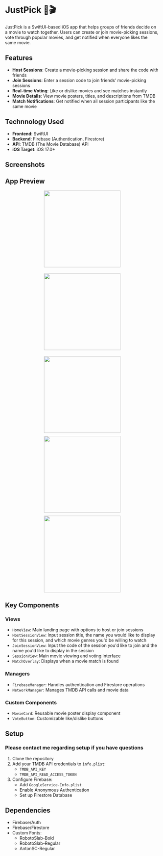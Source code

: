 # JustPick 🍿🎬

JustPick is a SwiftUI-based iOS app that helps groups of friends decide on a movie to watch together. Users can create or join movie-picking sessions, vote through popular movies, and get notified when everyone likes the same movie.

## Features

- **Host Sessions**: Create a movie-picking session and share the code with friends
- **Join Sessions**: Enter a session code to join friends' movie-picking sessions
- **Real-time Voting**: Like or dislike movies and see matches instantly
- **Movie Details**: View movie posters, titles, and descriptions from TMDB
- **Match Notifications**: Get notified when all session participants like the same movie

## Technnology Used

- **Frontend**: SwiftUI
- **Backend**: Firebase (Authentication, Firestore)
- **API**: TMDB (The Movie Database) API
- **iOS Target**: iOS 17.0+

## Screenshots

## App Preview

<div style="display: flex; flex-wrap: wrap; gap: 20px; justify-content: center;">
    <img src="Screenshots/home.png" width="250" />
    <img src="Screenshots/host.png" width="250" />
    <img src="Screenshots/session.png" width="250" />
</div>

<div style="display: flex; flex-wrap: wrap; gap: 10px; justify-content: center; margin-top: 10px;">
    <img src="Screenshots/join.png" width="250" />
    <img src="Screenshots/match.png" width="250" />
</div>

## Key Components

### Views
- `HomeView`: Main landing page with options to host or join sessions
- `HostSessionView`: Input session title, the name you would like to display for this session, and which movie genres you'd be willing to watch
- `JoinSessionView`: Input the code of the session you'd like to join and the name you'd like to display in the session
- `SessionView`: Main movie viewing and voting interface
- `MatchOverlay`: Displays when a movie match is found

### Managers
- `FirebaseManager`: Handles authentication and Firestore operations
- `NetworkManager`: Manages TMDB API calls and movie data

### Custom Components
- `MovieCard`: Reusable movie poster display component
- `VoteButton`: Customizable like/dislike buttons

## Setup
### Please contact me regarding setup if you have questions 
1. Clone the repository
2. Add your TMDB API credentials to `info.plist`:
   - `TMDB_API_KEY`
   - `TMDB_API_READ_ACCESS_TOKEN`
3. Configure Firebase:
   - Add `GoogleService-Info.plist`
   - Enable Anonymous Authentication
   - Set up Firestore Database

## Dependencies

- Firebase/Auth
- Firebase/Firestore
- Custom Fonts:
  - RobotoSlab-Bold
  - RobotoSlab-Regular
  - AntonSC-Regular
